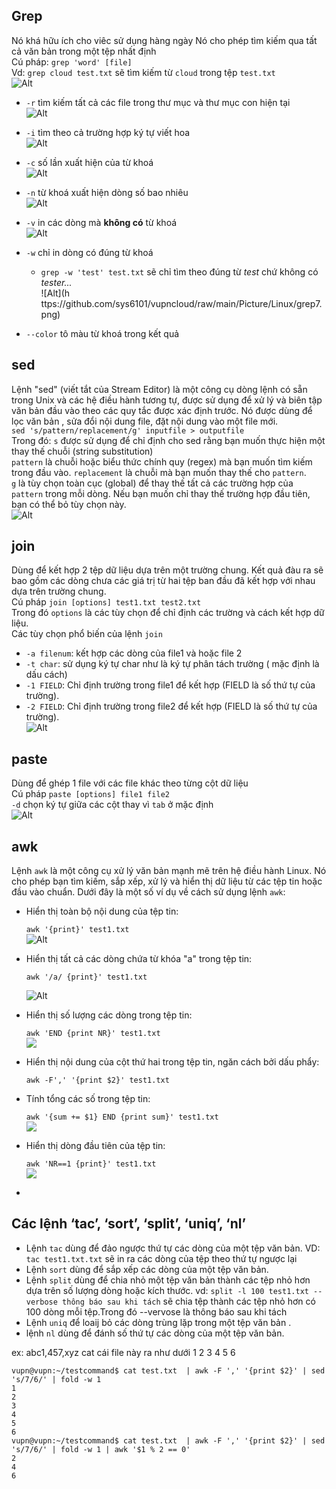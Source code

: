 ## Grep

Nó khá hữu ích cho viêc sử dụng hàng ngày
Nó cho phép tìm kiếm qua tất cả văn bản trong một tệp nhất định  
Cú pháp: `grep 'word' [file]`   
Vd: `grep cloud test.txt` sẽ tìm kiếm từ `cloud` trong tệp `test.txt`  
![Alt](https://github.com/sys6101/vupncloud/raw/main/Picture/Linux/grep1.png)

- `-r` tìm kiếm tất cả các file trong thư mục và thư mục con hiện tại   
![Alt](https://github.com/sys6101/vupncloud/raw/main/Picture/Linux/grep2.png)
- `-i` tìm theo cả trường hợp ký tự viết hoa  
![Alt](https://github.com/sys6101/vupncloud/raw/main/Picture/Linux/grep3.png)
- `-c` số lần xuất hiện của từ khoá   
![Alt](https://github.com/sys6101/vupncloud/raw/main/Picture/Linux/grep4.png)
- `-n` từ khoá xuất hiện dòng số bao nhiêu    
![Alt](https://github.com/sys6101/vupncloud/raw/main/Picture/Linux/grep5.png)
- `-v` in các dòng mà **không có** từ khoá  
![Alt](https://github.com/sys6101/vupncloud/raw/main/Picture/Linux/grep6.png)
- `-w` chỉ in dòng có đúng từ khoá
  - `grep -w 'test' test.txt` sẽ chỉ tìm theo đúng từ _test_ chứ không có _tester..._   
  ![Alt](h ttps://github.com/sys6101/vupncloud/raw/main/Picture/Linux/grep7.png)


- `--color` tô màu từ khoá trong kết quả

## sed

Lệnh "sed" (viết tắt của Stream Editor) là một công cụ dòng lệnh có sẵn trong Unix và các hệ điều hành tương tự, được sử dụng để xử lý và biên tập văn bản đầu vào theo các quy tắc được xác định trước.
Nó được dùng để lọc văn bản , sửa đổi nội dung file, đặt nội dung vào một file mới.   
`sed 's/pattern/replacement/g' inputfile > outputfile`  
Trong đó:
`s`  được sử dụng để chỉ định cho sed rằng bạn muốn thực hiện một thay thế chuỗi (string substitution)  
`pattern` là chuỗi hoặc biểu thức chính quy (regex) mà bạn muốn tìm kiếm trong đầu vào.
`replacement` là chuỗi mà bạn muốn thay thế cho `pattern`.  
`g` là tùy chọn toàn cục (global) để thay thế tất cả các trường hợp của `pattern` trong mỗi dòng. Nếu bạn muốn chỉ thay thế trường hợp đầu tiên, bạn có thể bỏ tùy chọn này.  
![Alt](https://github.com/sys6101/vupncloud/raw/main/Picture/Linux/sed1.png)


## join

Dùng để  kết hợp 2 tệp dữ liệu dựa trên một trường chung. Kết quả đàu ra sẽ bao gồm các dòng chưa các giá trị từ hai tệp ban đầu đã kết hợp với nhau dựa trên trường chung.   
Cú pháp `join [options] test1.txt test2.txt`    
Trong đó `options` là các tùy chọn để chỉ định các trường và cách kết hợp dữ liệu.    
Các tùy chọn phổ biến của lệnh `join`
- `-a filenum`: kết hợp các dòng của file1 và hoặc file 2
- `-t char`: sử dụng ký tự char như là ký tự phân tách trường ( mặc định là dấu cách)
-  `-1 FIELD`: Chỉ định trường trong file1 để kết hợp (FIELD là số thứ tự của trường).
- `-2 FIELD`: Chỉ định trường trong file2 để kết hợp (FIELD là số thứ tự của trường).   
![Alt](https://github.com/sys6101/vupncloud/raw/main/Picture/Linux/join1.png)

##  paste

Dùng để ghép 1 file với các file khác theo từng cột dữ liệu  
Cú pháp `paste [options] file1 file2`   
`-d` chọn ký tự giữa các cột thay vì `tab` ở mặc định     
![Alt](https://github.com/sys6101/vupncloud/raw/main/Picture/Linux/paste.png)  

## awk

Lệnh `awk` là một công cụ xử lý văn bản mạnh mẽ trên hệ điều hành Linux. Nó cho phép bạn tìm kiếm, sắp xếp, xử lý và hiển thị dữ liệu từ các tệp tin hoặc đầu vào chuẩn. Dưới đây là một số ví dụ về cách sử dụng lệnh `awk`:

- Hiển thị toàn bộ nội dung của tệp tin:

  `awk '{print}' test1.txt`    
  ![Alt](https://github.com/sys6101/vupncloud/raw/main/Picture/Linux/awk1.png)  

- Hiển thị tất cả các dòng chứa từ khóa "a" trong tệp tin:

  `awk '/a/ {print}' test1.txt`

  ![Alt](https://github.com/sys6101/vupncloud/raw/main/Picture/Linux/awk2.png)  

- Hiển thị số lượng các dòng trong tệp tin:

  `awk 'END {print NR}' test1.txt`   
  ![](https://github.com/sys6101/vupncloud/raw/main/Picture/Linux/awk3.png) 

- Hiển thị nội dung của cột thứ hai trong tệp tin, ngăn cách bởi dấu phẩy:

  `awk -F',' '{print $2}' test1.txt`   
  

- Tính tổng các số trong tệp tin:

  `awk '{sum += $1} END {print sum}' test1.txt`   
   ![](https://github.com/sys6101/vupncloud/raw/main/Picture/Linux/awk4.png)

- Hiển thị dòng đầu tiên của tệp tin:

  `awk 'NR==1 {print}' test1.txt`   
     ![](https://github.com/sys6101/vupncloud/raw/main/Picture/Linux/awk5.png)



-


## Các lệnh ‘tac’, ‘sort’, ‘split’, ‘uniq’, ‘nl’

- Lệnh `tac` dùng để đảo ngược thứ tự các dòng của một tệp văn bản. VD: `tac test1.txt.txt` sẽ in ra các dòng của tệp theo thứ tự ngược lại    
- Lệnh `sort` dùng để sắp xếp  các dòng của một tệp văn bản.    
- Lệnh `split` dùng để chia nhỏ một tệp văn bản thành các tệp nhỏ hơn dựa trên số lượng dòng hoặc kích thước. vd: `split -l 100 test1.txt --verbose thông báo sau khi tách` sẽ chia tệp thành các tệp nhỏ hơn có 100 dòng mỗi tệp.Trong đó --vervose là thông báo sau khi tách   
- Lệnh `uniq` để loaij bỏ các dòng trùng lặp trong một tệp văn bản .    
- lệnh `nl` dùng để đánh số thứ tự các dòng của một tệp văn bản.  





ex: 
abc1,457,xyz
 cat cái file này ra như dưới
1
2
3
4
5
6

```
vupn@vupn:~/testcommand$ cat test.txt  | awk -F ',' '{print $2}' | sed 's/7/6/' | fold -w 1
1
2
3
4
5
6
vupn@vupn:~/testcommand$ cat test.txt  | awk -F ',' '{print $2}' | sed 's/7/6/' | fold -w 1 | awk '$1 % 2 == 0'
2
4
6

```